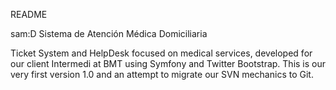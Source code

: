README

sam:D Sistema de Atención Médica Domiciliaria

Ticket System and HelpDesk focused on medical services, developed for our client Intermedi at BMT using Symfony and Twitter Bootstrap.
This is our very first version 1.0 and an attempt to migrate our SVN mechanics to Git.